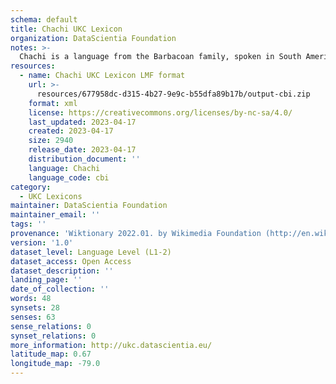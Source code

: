 ```yaml
---
schema: default
title: Chachi UKC Lexicon
organization: DataScientia Foundation
notes: >-
  Chachi is a language from the Barbacoan family, spoken in South America. The UKC Lexicon of Chachi is represented as a lexico-semantic network. It consists of words, word senses, synsets, as well as sense-level and synset-level relationships.
resources:
  - name: Chachi UKC Lexicon LMF format
    url: >-
      resources/677958dc-d315-4b27-9e9c-b55dfa89b17b/output-cbi.zip
    format: xml
    license: https://creativecommons.org/licenses/by-nc-sa/4.0/
    last_updated: 2023-04-17
    created: 2023-04-17
    size: 2940
    release_date: 2023-04-17
    distribution_document: ''
    language: Chachi
    language_code: cbi
category:
  - UKC Lexicons
maintainer: DataScientia Foundation
maintainer_email: ''
tags: ''
provenance: 'Wiktionary 2022.01. by Wikimedia Foundation (http://en.wiktionary.org); CogNet 2.1 by Khuyagbaatar Batsuren, National University of Mongolia (http://cognet.ukc.disi.unitn.it); Native Languages of the Americas 2021.11. by Laura Redish and Orrin Lewis (http://www.native-languages.org); Princeton WordNet 2.1 by Princeton University (https://wordnet.princeton.edu)'
version: '1.0'
dataset_level: Language Level (L1-2)
dataset_access: Open Access
dataset_description: ''
landing_page: ''
date_of_collection: ''
words: 48
synsets: 28
senses: 63
sense_relations: 0
synset_relations: 0
more_information: http://ukc.datascientia.eu/
latitude_map: 0.67
longitude_map: -79.0
---
```

